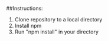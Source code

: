 ##Instructions:
1) Clone repository to a local directory
2) Install npm
3) Run "npm install" in your directory
